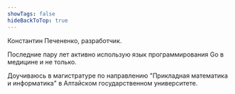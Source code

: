 ```yaml
---
showTags: false
hideBackToTop: true
---
```

Константин Печененко, разработчик.

Последние пару лет активно использую язык программирования Go в медицине и не только.

Доучиваюсь в магистратуре по направлению "Прикладная математика и информатика" в Алтайском государственном университете.